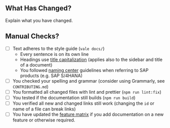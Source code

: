 ## What Has Changed?

Explain what you have changed.

## Manual Checks?

- [ ] Text adheres to the style guide (`vale docs/`)
  - Every sentence is on its own line
  - Headings use [title capitalization](https://capitalizemytitle.com/style/AP/#) (applies also to the sidebar and title of a document)
  - You followed [naming center](https://www.sapbrandtools.com/naming-center/#/dashboard) guidelines when referring to SAP products (e.g. SAP S/4HANA)
- [ ] You checked your spelling and grammar (consider using Grammarly, see `CONTRIBUTING.md`)
- [ ] You formatted all changed files with lint and prettier (`npm run lint:fix`)
- [ ] You tested if the documentation still builds (`npm run build`)
- [ ] You verified all new and changed links still work (changing the `id` or name of a file can break links)
- [ ] You have updated the [feature matrix](https://github.com/SAP/cloud-sdk/blob/main/docs/components/data/features.js) if you add documentation on a new feature or otherwise required.

